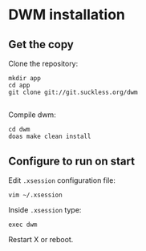 # DWM installation

## Get the copy

Clone the repository:

```
mkdir app
cd app
git clone git://git.suckless.org/dwm
```

##

Compile dwm:

```
cd dwm
doas make clean install
```

## Configure to run on start

Edit `.xsession` configuration file:

```
vim ~/.xsession
```

Inside `.xsession` type:

```
exec dwm
```

Restart X or reboot.